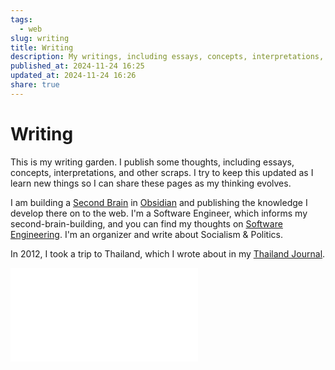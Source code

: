 ```yaml
---
tags:
  - web
slug: writing
title: Writing
description: My writings, including essays, concepts, interpretations, and other scraps.
published_at: 2024-11-24 16:25
updated_at: 2024-11-24 16:26
share: true
---
```


# Writing

This is my writing garden. I publish some thoughts, including essays, concepts, interpretations, and other scraps. I try to keep this updated as I learn new things so I can share these pages as my thinking evolves.

I am building a [Second Brain](/vault/writing/second-brain.md) in [Obsidian](/vault/writing/obsidian.md) and publishing the knowledge I develop there on to the web. I'm a Software Engineer, which informs my second-brain-building, and you can find my thoughts on [Software Engineering](/vault/writing/software-engineering.md). I'm an organizer and write about Socialism & Politics.

In 2012, I took a trip to Thailand, which I wrote about in my [Thailand Journal](/vault/writing/thailand-journal.md).

<RecentEssays />

![Essays.base > Recent Essays](/vault/objects/bases/Essays.base.md#Recent%20Essays)
